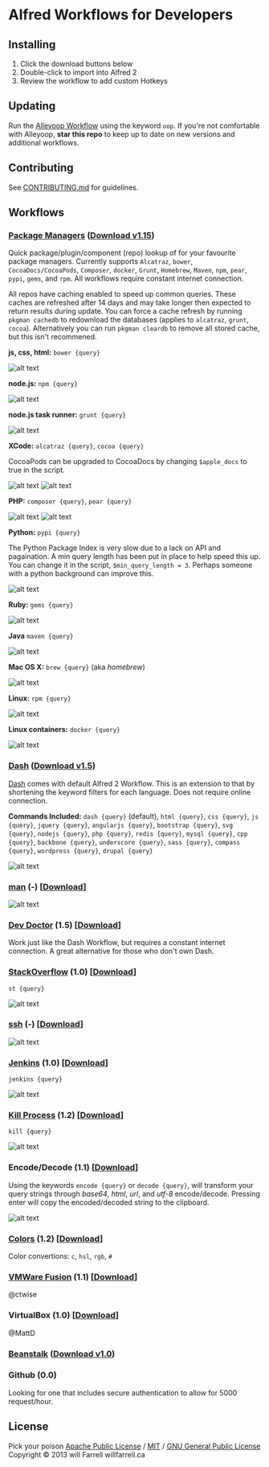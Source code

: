 # Alfred Workflows for Developers

## Installing
1. Click the download buttons below
2. Double-click to import into Alfred 2
3. Review the workflow to add custom Hotkeys

## Updating
Run the [Alleyoop Workflow](http://www.alfredforum.com/topic/1582-alleyoop-update-alfred-workflows/) using the keyword `oop`. If you're not comfortable with Alleyoop, **star this repo** to keep up to date on new versions and additional workflows.

## Contributing
See [CONTRIBUTING.md](https://github.com/willfarrell/alfred-workflows/blob/master/CONTRIBUTING.md) for guidelines.

## Workflows
### [Package Managers](https://github.com/willfarrell/alfred-pkgman-workflow) ([Download  v1.15](https://raw.github.com/willfarrell/alfred-pkgman-workflow/master/Package%20Managers.alfredworkflow))
Quick package/plugin/component (repo) lookup of for your favourite package managers. Currently supports `Alcatraz`, `bower`, `CocoaDocs/CocoaPods`, `Composer`, `docker`, `Grunt`, `Homebrew`, `Maven`, `npm`, `pear`, `pypi`, `gems`, and `rpm`. All workflows require constant internet connection.

All repos have caching enabled to speed up common queries. These caches are refreshed after 14 days and may take longer then expected to return results during update. You can force a cache refresh by running `pkgman cachedb` to redownload the databases (applies to `alcatraz`, `grunt`, `cocoa`). Alternatively you can run `pkgman cleardb` to remove all stored cache, but this isn't recommened.

**js, css, html:** `bower {query}`

![alt text][bower]

**node.js:** `npm {query}`

![alt text][npm]

**node.js task runner:** `grunt {query}`

![alt text][grunt]

**XCode:** `alcatraz {query}`, `cocoa {query}`

CocoaPods can be upgraded to CocoaDocs by changing `$apple_docs` to true in the script.

![alt text][alcatraz]
![alt text][cocoa]

**PHP:** `composer {query}`, `pear {query}`

![alt text][composer]
![alt text][pear]

**Python:** `pypi {query}`

The Python Package Index is very slow due to a lack on API and pagaination. A min query length has been put in place to help speed this up. You can change it in the script, `$min_query_length = 3`. Perhaps someone with a python background can improve this.

![alt text][pypi]

**Ruby:** `gems {query}`

![alt text][gems]

**Java** `maven {query}`

![alt text][maven]

**Mac OS X:** `brew {query}` (aka *homebrew*)

![alt text][brew]

**Linux:** `rpm {query}`

![alt text][rpm]

**Linux containers:** `docker {query}`

![alt text][docker]

### [Dash](https://github.com/willfarrell/alfred-dash-workflow) ([Download  v1.5](https://raw.github.com/willfarrell/alfred-dash-workflow/master/Dash.alfredworkflow))
[Dash](http://kapeli.com/) comes with default Alfred 2 Workflow. This is an extension to that by shortening the keyword filters for each language. Does not require online connection.

**Commands Included:** `dash {query}` (default), `html {query}`, `css {query}`, `js {query}`, `jquery {query}`, `angularjs {query}`, `bootstrap {query}`, `svg {query}`, `nodejs {query}`, `php {query}`, `redis {query}`, `mysql {query}`, `cpp {query}`, `backbone {query}`, `underscore {query}`, `sass {query}`, `compass {query}`, `wordpress {query}`, `drupal {query}`

![alt text][dash]

### [man](https://github.com/isometry/alfredworkflows/tree/master/net.isometry.alfred.man) (-) [[Download](https://raw.github.com/isometry/alfredworkflows/master/man.alfredworkflow)]
![alt text][man]

### [Dev Doctor](http://wemakeawesomesh.it/alfred-dev-doctor/) (1.5) [[Download](https://github.com/sydlawrence/alfred-dev-doctor)]
Work just like the Dash Workflow, but requires a constant internet connection. A great alternative for those who don't own Dash.

### [StackOverflow](https://github.com/tzarskyz/Alfred-1) (1.0) [[Download](https://github.com/tzarskyz/Alfred-1/blob/master/stackoverflow.alfredworkflow?raw=true)]

`st {query}`

![alt text][st]

### [ssh](https://github.com/isometry/alfredworkflows/tree/master/net.isometry.alfred.ssh) (-) [[Download](https://raw.github.com/isometry/alfredworkflows/master/ssh.alfredworkflow)]
![alt text][ssh]

### [Jenkins](https://github.com/jeroenseegers/alfred-jenkins-workflow) (1.0) [[Download](https://github.com/jeroenseegers/alfred-jenkins-workflow/raw/master/Jenkins.alfredworkflow)]

`jenkins {query}`

![alt text][jenkins]

### [Kill Process](https://github.com/nathangreenstein/alfred-process-killer) (1.2)  [[Download](https://github.com/nathangreenstein/alfred-process-killer/raw/master/Kill%20Process.alfredworkflow)]

`kill {query}`

![alt text][kill]

### Encode/Decode (1.1) [[Download](https://raw.github.com/willfarrell/alfred-workflows/master/encode-decode.alfredworkflow)]
Using the keywords `encode {query}` or `decode {query}`, will transform your query strings through *base64*, *html*, *url*, and *utf-8* encode/decode. Pressing enter will copy the encoded/decoded string to the clipboard.

![alt text][encode]

### [Colors](https://github.com/TylerEich/Alfred-Extras) (1.2) [[Download](https://github.com/TylerEich/Alfred-Extras/blob/master/Workflows/Colors.alfredworkflow)]
Color convertions: `c`, `hsl`, `rgb`, `#`

### [VMWare Fusion](https://github.com/ctwise/alfred-workflows#vmware-control) (1.1) [[Download](http://tedwi.se/u/d4)]
@ctwise

### VirtualBox (1.0) [[Download](https://www.dropbox.com/s/51pyuuj051pydn2/VirtualBox.alfredworkflow)]
@MattD

### [Beanstalk](https://github.com/Leenug/Alfred-Beanstalk) ([Download  v1.0](https://github.com/Leenug/Alfred-Beanstalk/blob/master/Beanstalk.alfredworkflow?raw=true))


### Github (0.0)
Looking for one that includes secure authentication to allow for 5000 request/hour.

## License
Pick your poison [Apache Public License](https://www.apache.org/licenses/) / [MIT](http://opensource.org/licenses/MIT) / [GNU General Public License](http://www.gnu.org/licenses/gpl.html) Copyright © 2013 will Farrell willfarrell.ca



[alcatraz]: ./Screenshots/alcatraz.png "Sample alcatraz result"
[bower]: ./Screenshots/bower.png "Sample bower result"
[brew]: ./Screenshots/brew.png "Sample brew result"
[cocoa]: ./Screenshots/cocoa.png "Sample cocoa result"
[composer]: ./Screenshots/composer.png "Sample composer result"
[docker]: ./Screenshots/docker.png "Sample docker result"
[gems]: ./Screenshots/gems.png "Sample gems result"
[grunt]: ./Screenshots/grunt.png "Sample grunt result"
[man]: https://raw.github.com/isometry/alfredworkflows/master/screenshots/man_example1.png "Sample man result"
[maven]: ./Screenshots/maven.png "Sample maven result"
[npm]: ./Screenshots/npm.png "Sample npm result"
[pear]: ./Screenshots/pear.png "Sample pear result"
[pypi]: ./Screenshots/pypi.png "Sample pypi result"
[rpm]: ./Screenshots/rpm.png "Sample rpm result"
[ruby]: ./Screenshots/ruby.png "Sample ruby result"

[ssh]: https://raw.github.com/isometry/alfredworkflows/master/screenshots/ssh_user@local.png "Sample ssh result"

[dash]: ./Screenshots/dash.png  "Sample dash result"

[st]: ./Screenshots/st.png "Sample StackOverflow result"

[jenkins]: https://github.com/jeroenseegers/alfred-jenkins-workflow/raw/master/alfred-jenkins-workflow-screenshot.png "Sample jenkins result"

[kill]: https://github.com/nathangreenstein/alfred-process-killer/raw/master/screenshot1.png "Sample kill result"

[encode]: ./Screenshots/encode.png  "Sample encode result"
